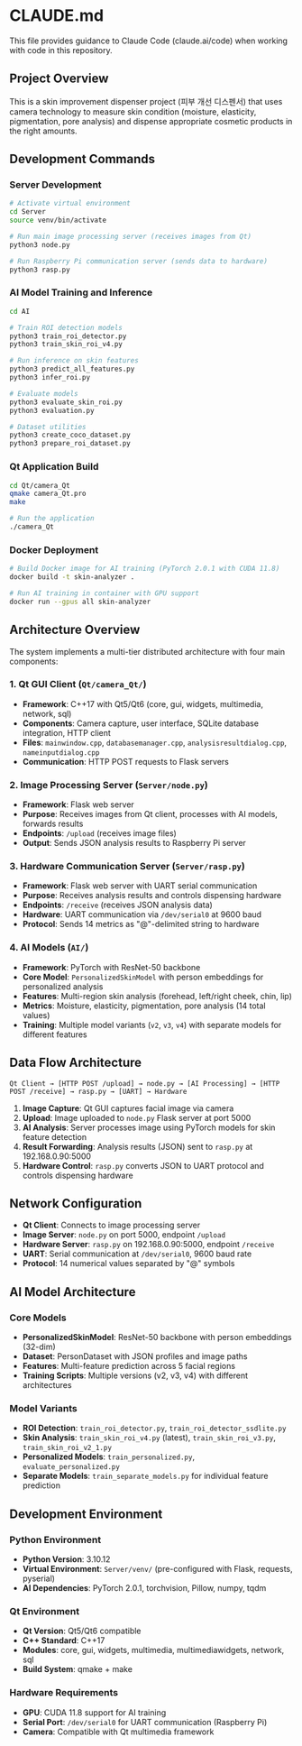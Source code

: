# CLAUDE.md

This file provides guidance to Claude Code (claude.ai/code) when working with code in this repository.

## Project Overview

This is a skin improvement dispenser project (피부 개선 디스펜서) that uses camera technology to measure skin condition (moisture, elasticity, pigmentation, pore analysis) and dispense appropriate cosmetic products in the right amounts.

## Development Commands

### Server Development
```bash
# Activate virtual environment
cd Server
source venv/bin/activate

# Run main image processing server (receives images from Qt)
python3 node.py

# Run Raspberry Pi communication server (sends data to hardware)
python3 rasp.py
```

### AI Model Training and Inference
```bash
cd AI

# Train ROI detection models
python3 train_roi_detector.py
python3 train_skin_roi_v4.py

# Run inference on skin features
python3 predict_all_features.py
python3 infer_roi.py

# Evaluate models
python3 evaluate_skin_roi.py
python3 evaluation.py

# Dataset utilities
python3 create_coco_dataset.py
python3 prepare_roi_dataset.py
```

### Qt Application Build
```bash
cd Qt/camera_Qt
qmake camera_Qt.pro
make

# Run the application
./camera_Qt
```

### Docker Deployment
```bash
# Build Docker image for AI training (PyTorch 2.0.1 with CUDA 11.8)
docker build -t skin-analyzer .

# Run AI training in container with GPU support
docker run --gpus all skin-analyzer
```

## Architecture Overview

The system implements a multi-tier distributed architecture with four main components:

### 1. Qt GUI Client (`Qt/camera_Qt/`)
- **Framework**: C++17 with Qt5/Qt6 (core, gui, widgets, multimedia, network, sql)
- **Components**: Camera capture, user interface, SQLite database integration, HTTP client
- **Files**: `mainwindow.cpp`, `databasemanager.cpp`, `analysisresultdialog.cpp`, `nameinputdialog.cpp`
- **Communication**: HTTP POST requests to Flask servers

### 2. Image Processing Server (`Server/node.py`)
- **Framework**: Flask web server
- **Purpose**: Receives images from Qt client, processes with AI models, forwards results
- **Endpoints**: `/upload` (receives image files)
- **Output**: Sends JSON analysis results to Raspberry Pi server

### 3. Hardware Communication Server (`Server/rasp.py`)
- **Framework**: Flask web server with UART serial communication
- **Purpose**: Receives analysis results and controls dispensing hardware
- **Endpoints**: `/receive` (receives JSON analysis data)
- **Hardware**: UART communication via `/dev/serial0` at 9600 baud
- **Protocol**: Sends 14 metrics as "@"-delimited string to hardware

### 4. AI Models (`AI/`)
- **Framework**: PyTorch with ResNet-50 backbone
- **Core Model**: `PersonalizedSkinModel` with person embeddings for personalized analysis
- **Features**: Multi-region skin analysis (forehead, left/right cheek, chin, lip)
- **Metrics**: Moisture, elasticity, pigmentation, pore analysis (14 total values)
- **Training**: Multiple model variants (`v2`, `v3`, `v4`) with separate models for different features

## Data Flow Architecture

```
Qt Client → [HTTP POST /upload] → node.py → [AI Processing] → [HTTP POST /receive] → rasp.py → [UART] → Hardware
```

1. **Image Capture**: Qt GUI captures facial image via camera
2. **Upload**: Image uploaded to `node.py` Flask server at port 5000
3. **AI Analysis**: Server processes image using PyTorch models for skin feature detection
4. **Result Forwarding**: Analysis results (JSON) sent to `rasp.py` at 192.168.0.90:5000
5. **Hardware Control**: `rasp.py` converts JSON to UART protocol and controls dispensing hardware

## Network Configuration

- **Qt Client**: Connects to image processing server
- **Image Server**: `node.py` on port 5000, endpoint `/upload`
- **Hardware Server**: `rasp.py` on 192.168.0.90:5000, endpoint `/receive`
- **UART**: Serial communication at `/dev/serial0`, 9600 baud rate
- **Protocol**: 14 numerical values separated by "@" symbols

## AI Model Architecture

### Core Models
- **PersonalizedSkinModel**: ResNet-50 backbone with person embeddings (32-dim)
- **Dataset**: PersonDataset with JSON profiles and image paths
- **Features**: Multi-feature prediction across 5 facial regions
- **Training Scripts**: Multiple versions (v2, v3, v4) with different architectures

### Model Variants
- **ROI Detection**: `train_roi_detector.py`, `train_roi_detector_ssdlite.py`
- **Skin Analysis**: `train_skin_roi_v4.py` (latest), `train_skin_roi_v3.py`, `train_skin_roi_v2_1.py`
- **Personalized Models**: `train_personalized.py`, `evaluate_personalized.py`
- **Separate Models**: `train_separate_models.py` for individual feature prediction

## Development Environment

### Python Environment
- **Python Version**: 3.10.12
- **Virtual Environment**: `Server/venv/` (pre-configured with Flask, requests, pyserial)
- **AI Dependencies**: PyTorch 2.0.1, torchvision, Pillow, numpy, tqdm

### Qt Environment  
- **Qt Version**: Qt5/Qt6 compatible
- **C++ Standard**: C++17
- **Modules**: core, gui, widgets, multimedia, multimediawidgets, network, sql
- **Build System**: qmake + make

### Hardware Requirements
- **GPU**: CUDA 11.8 support for AI training
- **Serial Port**: `/dev/serial0` for UART communication (Raspberry Pi)
- **Camera**: Compatible with Qt multimedia framework